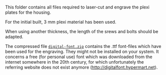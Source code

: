 This folder contains all files required to laser-cut and engrave the plexi plates for the housing. 

For the initial built, 3 mm plexi material has been used.  

When using another thickness, the length of the srews and bolts should be adapted.

The compressed file [```digital-font.zip```](digital-font.zip) contains the .ttf font-files which have been used for the engraving. They might not be installed on your system. It concerns a free (for personal use) font which was downloaded from the internet somewhere in the 20th century, for which unfortunately the referring website does not exist anymore (http://digitalfont.hypermart.net). 

